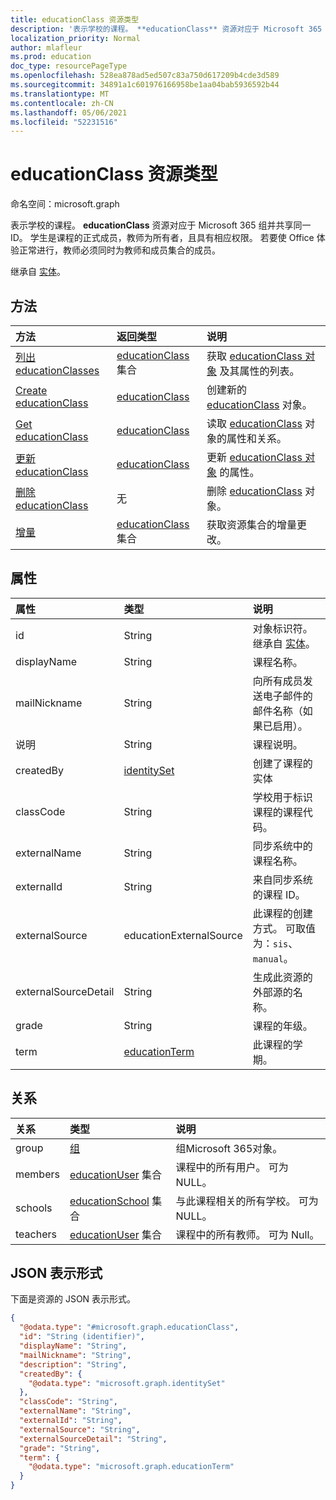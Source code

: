 ```yaml
---
title: educationClass 资源类型
description: '表示学校的课程。 **educationClass** 资源对应于 Microsoft 365 组并共享同一 ID。 学生是课程的正式成员，教师为所有者，且具有相应权限。 若要使 Office 体验正常进行，教师必须同时为教师和成员集合的成员。  '
localization_priority: Normal
author: mlafleur
ms.prod: education
doc_type: resourcePageType
ms.openlocfilehash: 528ea878ad5ed507c83a750d617209b4cde3d589
ms.sourcegitcommit: 34891a1c601976166958be1aa04bab5936592b44
ms.translationtype: MT
ms.contentlocale: zh-CN
ms.lasthandoff: 05/06/2021
ms.locfileid: "52231516"
---
```

# <a name="educationclass-resource-type"></a>educationClass 资源类型

命名空间：microsoft.graph

表示学校的课程。 **educationClass** 资源对应于 Microsoft 365 组并共享同一 ID。 学生是课程的正式成员，教师为所有者，且具有相应权限。 若要使 Office 体验正常进行，教师必须同时为教师和成员集合的成员。

继承自 [实体](../resources/entity.md)。

## <a name="methods"></a>方法

| 方法                                                   | 返回类型                                                 | 说明                                                                                          |
| :------------------------------------------------------- | :---------------------------------------------------------- | :--------------------------------------------------------------------------------------------------- |
| [列出 educationClasses](../api/educationclass-list.md)   | [educationClass](../resources/educationclass.md) 集合 | 获取 [educationClass 对象](../resources/educationclass.md) 及其属性的列表。     |
| [Create educationClass](../api/educationclass-post.md) | [educationClass](../resources/educationclass.md)            | 创建新的 [educationClass](../resources/educationclass.md) 对象。                                |
| [Get educationClass](../api/educationclass-get.md)       | [educationClass](../resources/educationclass.md)            | 读取 [educationClass](../resources/educationclass.md) 对象的属性和关系。 |
| [更新 educationClass](../api/educationclass-update.md) | [educationClass](../resources/educationclass.md)            | 更新 [educationClass 对象](../resources/educationclass.md) 的属性。                 |
| [删除 educationClass](../api/educationclass-delete.md) | 无                                                        | 删除 [educationClass](../resources/educationclass.md) 对象。                                  |
| [增量](../api/educationclass-delta.md)                  | [educationClass](../resources/educationclass.md) 集合 | 获取资源集合的增量更改。                                                  |

## <a name="properties"></a>属性

| 属性             | 类型                                           | 说明                                                        |
| :------------------- | :--------------------------------------------- | :----------------------------------------------------------------- |
| id                   | String                                         | 对象标识符。 继承自 [实体](../resources/entity.md)。 |
| displayName          | String                                         | 课程名称。                                                 |
| mailNickname         | String                                         | 向所有成员发送电子邮件的邮件名称（如果已启用）。    |
| 说明          | String                                         | 课程说明。                                          |
| createdBy            | [identitySet](../resources/identityset.md)     | 创建了课程的实体                                       |
| classCode            | String                                         | 学校用于标识课程的课程代码。               |
| externalName         | String                                         | 同步系统中的课程名称。                           |
| externalId           | String                                         | 来自同步系统的课程 ID。                           |
| externalSource       | educationExternalSource                        | 此课程的创建方式。 可取值为：`sis`、`manual`。  |
| externalSourceDetail | String                                         | 生成此资源的外部源的名称。 |
| grade                | String                                         | 课程的年级。                                          |
| term                 | [educationTerm](../resources/educationterm.md) | 此课程的学期。                                               |

## <a name="relationships"></a>关系

| 关系 | 类型                                                          | 说明                                               |
| :----------- | :------------------------------------------------------------ | :-------------------------------------------------------- |
| group        | [组](../resources/group.md)                                | 组Microsoft 365对象。                |
| members      | [educationUser](../resources/educationuser.md) 集合     | 课程中的所有用户。 可为 NULL。                         |
| schools      | [educationSchool](../resources/educationschool.md) 集合 | 与此课程相关的所有学校。 可为 NULL。 |
| teachers     | [educationUser](../resources/educationuser.md) 集合     | 课程中的所有教师。 可为 Null。                      |

## <a name="json-representation"></a>JSON 表示形式

下面是资源的 JSON 表示形式。

<!-- {
  "blockType": "resource",
  "keyProperty": "id",
  "@odata.type": "microsoft.graph.educationClass",
  "baseType": "microsoft.graph.entity",
  "openType": false
}
-->

```json
{
  "@odata.type": "#microsoft.graph.educationClass",
  "id": "String (identifier)",
  "displayName": "String",
  "mailNickname": "String",
  "description": "String",
  "createdBy": {
    "@odata.type": "microsoft.graph.identitySet"
  },
  "classCode": "String",
  "externalName": "String",
  "externalId": "String",
  "externalSource": "String",
  "externalSourceDetail": "String",
  "grade": "String",
  "term": {
    "@odata.type": "microsoft.graph.educationTerm"
  }
}
```
